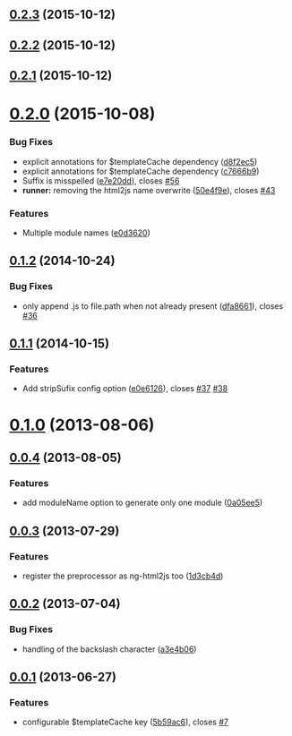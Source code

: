 <a name="0.2.3"></a>
## [0.2.3](https://github.com/sjdweb/karma-ng-html2js-custom-preprocessor/compare/v0.2.2...v0.2.3) (2015-10-12)




<a name="0.2.2"></a>
## [0.2.2](https://github.com/sjdweb/karma-ng-html2js-custom-preprocessor/compare/v0.2.1...v0.2.2) (2015-10-12)




<a name="0.2.1"></a>
## [0.2.1](https://github.com/sjdweb/karma-ng-html2js-custom-preprocessor/compare/v0.2.1...v0.2.1) (2015-10-12)




<a name="0.2.0"></a>
# [0.2.0](https://github.com/karma-runner/karma-ng-html2js-preprocessor/compare/v0.1.2...v0.2.0) (2015-10-08)


### Bug Fixes

* explicit annotations for $templateCache dependency ([d8f2ec5](https://github.com/karma-runner/karma-ng-html2js-preprocessor/commit/d8f2ec5))
* explicit annotations for $templateCache dependency ([c7666b9](https://github.com/karma-runner/karma-ng-html2js-preprocessor/commit/c7666b9))
* Suffix is misspelled ([e7e20dd](https://github.com/karma-runner/karma-ng-html2js-preprocessor/commit/e7e20dd)), closes [#56](https://github.com/karma-runner/karma-ng-html2js-preprocessor/issues/56)
* **runner:** removing the html2js name overwrite ([50e4f9e](https://github.com/karma-runner/karma-ng-html2js-preprocessor/commit/50e4f9e)), closes [#43](https://github.com/karma-runner/karma-ng-html2js-preprocessor/issues/43)

### Features

* Multiple module names ([e0d3620](https://github.com/karma-runner/karma-ng-html2js-preprocessor/commit/e0d3620))




<a name="0.1.2"></a>
## [0.1.2](https://github.com/karma-runner/karma-ng-html2js-preprocessor/compare/v0.1.1...v0.1.2) (2014-10-24)


### Bug Fixes

* only append .js to file.path when not already present ([dfa8661](https://github.com/karma-runner/karma-ng-html2js-preprocessor/commit/dfa8661)), closes [#36](https://github.com/karma-runner/karma-ng-html2js-preprocessor/issues/36)



<a name="0.1.1"></a>
## [0.1.1](https://github.com/karma-runner/karma-ng-html2js-preprocessor/compare/v0.1.0...v0.1.1) (2014-10-15)


### Features

* Add stripSufix config option ([e0e6126](https://github.com/karma-runner/karma-ng-html2js-preprocessor/commit/e0e6126)), closes [#37](https://github.com/karma-runner/karma-ng-html2js-preprocessor/issues/37) [#38](https://github.com/karma-runner/karma-ng-html2js-preprocessor/issues/38)



<a name="0.1.0"></a>
# [0.1.0](https://github.com/karma-runner/karma-ng-html2js-preprocessor/compare/v0.0.4...v0.1.0) (2013-08-06)




<a name="0.0.4"></a>
## [0.0.4](https://github.com/karma-runner/karma-ng-html2js-preprocessor/compare/v0.0.3...v0.0.4) (2013-08-05)


### Features

* add moduleName option to generate only one module ([0a05ee5](https://github.com/karma-runner/karma-ng-html2js-preprocessor/commit/0a05ee5))



<a name="0.0.3"></a>
## [0.0.3](https://github.com/karma-runner/karma-ng-html2js-preprocessor/compare/v0.0.2...v0.0.3) (2013-07-29)


### Features

* register the preprocessor as ng-html2js too ([1d3cb4d](https://github.com/karma-runner/karma-ng-html2js-preprocessor/commit/1d3cb4d))



<a name="0.0.2"></a>
## [0.0.2](https://github.com/karma-runner/karma-ng-html2js-preprocessor/compare/v0.0.1...v0.0.2) (2013-07-04)


### Bug Fixes

* handling of the backslash character ([a3e4b06](https://github.com/karma-runner/karma-ng-html2js-preprocessor/commit/a3e4b06))



<a name="0.0.1"></a>
## [0.0.1](https://github.com/karma-runner/karma-ng-html2js-preprocessor/compare/5b59ac6...v0.0.1) (2013-06-27)


### Features

* configurable $templateCache key ([5b59ac6](https://github.com/karma-runner/karma-ng-html2js-preprocessor/commit/5b59ac6)), closes [#7](https://github.com/karma-runner/karma-ng-html2js-preprocessor/issues/7)
